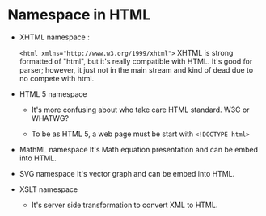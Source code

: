 # Namespace in HTML

- XHTML namespace :

	`<html xmlns="http://www.w3.org/1999/xhtml">` 
	XHTML is strong formatted of "html", but it's really compatible with HTML. It's good for parser; however, it just not in the main stream and kind of dead due to no compete with html.
	
- HTML 5 namespace

	- It's more confusing about who take care HTML standard. 
		W3C or WHATWG?
		
	- To be as HTML 5, a web page must be start with
		``` <!DOCTYPE html> ```
		
- MathML namespace
	It's Math equation presentation and can be embed into HTML.

- SVG namespace
	It's vector graph and can be embed into HTML.

- XSLT namespace
	- It's server side transformation to convert XML to HTML.